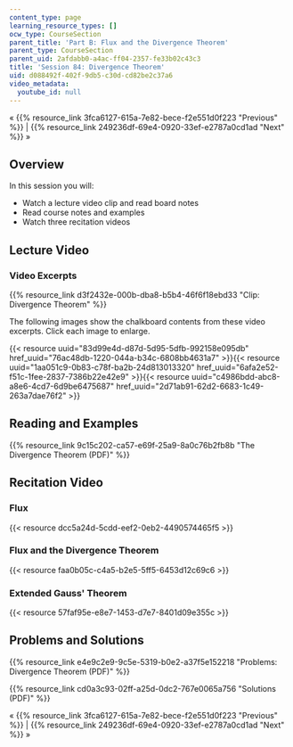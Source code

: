 ```yaml
---
content_type: page
learning_resource_types: []
ocw_type: CourseSection
parent_title: 'Part B: Flux and the Divergence Theorem'
parent_type: CourseSection
parent_uid: 2afdabb0-a4ac-ff04-2357-fe33b02c43c3
title: 'Session 84: Divergence Theorem'
uid: d088492f-402f-9db5-c30d-cd82be2c37a6
video_metadata:
  youtube_id: null
---
```


« {{% resource_link 3fca6127-615a-7e82-bece-f2e551d0f223 "Previous" %}} | {{% resource_link 249236df-69e4-0920-33ef-e2787a0cd1ad "Next" %}} »

Overview
--------

In this session you will:

*   Watch a lecture video clip and read board notes
*   Read course notes and examples
*   Watch three recitation videos

Lecture Video
-------------

### Video Excerpts

{{% resource_link d3f2432e-000b-dba8-b5b4-46f6f18ebd33 "Clip: Divergence Theorem" %}}

The following images show the chalkboard contents from these video excerpts. Click each image to enlarge.

{{< resource uuid="83d99e4d-d87d-5d95-5dfb-992158e095db" href_uuid="76ac48db-1220-044a-b34c-6808bb4631a7" >}}{{< resource uuid="1aa051c9-0b83-c78f-ba2b-24d813013320" href_uuid="6afa2e52-f51c-1fee-2837-7386b22e42e9" >}}{{< resource uuid="c4986bdd-abc8-a8e6-4cd7-6d9be6475687" href_uuid="2d71ab91-62d2-6683-1c49-263a7dae76f2" >}}

Reading and Examples
--------------------

{{% resource_link 9c15c202-ca57-e69f-25a9-8a0c76b2fb8b "The Divergence Theorem (PDF)" %}}

Recitation Video
----------------

### Flux

{{< resource dcc5a24d-5cdd-eef2-0eb2-4490574465f5 >}}

### Flux and the Divergence Theorem

{{< resource faa0b05c-c4a5-b2e5-5ff5-6453d12c69c6 >}}

### Extended Gauss' Theorem

{{< resource 57faf95e-e8e7-1453-d7e7-8401d09e355c >}}

Problems and Solutions
----------------------

{{% resource_link e4e9c2e9-9c5e-5319-b0e2-a37f5e152218 "Problems: Divergence Theorem (PDF)" %}}

{{% resource_link cd0a3c93-02ff-a25d-0dc2-767e0065a756 "Solutions (PDF)" %}}

« {{% resource_link 3fca6127-615a-7e82-bece-f2e551d0f223 "Previous" %}} | {{% resource_link 249236df-69e4-0920-33ef-e2787a0cd1ad "Next" %}} »